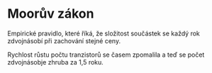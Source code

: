 # Moorův zákon
Empirické pravidlo, které říká, že složitost součástek se každý rok zdvojnásobí při zachování stejné ceny.

Rychlost růstu počtu tranzistorů se časem zpomalila a teď se počet zdvojnásobje zhruba za 1,5 roku.